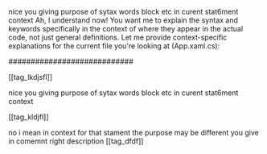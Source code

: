 nice you giving purpose of sytax words block etc in curent stat6ment context
Ah, I understand now! You want me to explain the syntax and keywords specifically in the context of where they appear in the actual code, not just general definitions. Let me provide context-specific explanations for the current file you're looking at (App.xaml.cs):




############################


[[tag_lkdjsfl]]

nice you giving purpose of sytax words block etc in curent stat6ment context

[[tag_kldjfl]]

no i mean in context for that stament the purpose may be different you give in comemnt right description
[[tag_dfdf]]